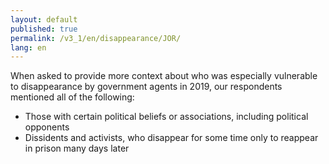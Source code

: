 ```yaml
---
layout: default
published: true
permalink: /v3_1/en/disappearance/JOR/
lang: en
---
```

When asked to provide more context about who was especially vulnerable to disappearance by government agents in 2019, our respondents mentioned all of the following:  

- Those with certain political beliefs or associations, including political opponents 
- Dissidents and activists, who disappear for some time only to reappear in prison many days later

